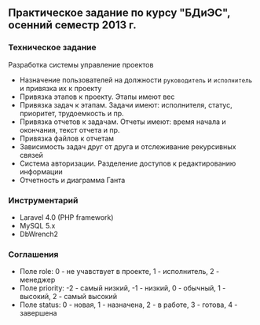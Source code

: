 ## Практическое задание по курсу "БДиЭС", осенний семестр 2013 г.

### Техническое задание 

Разработка системы управление проектов

* Назначение пользователей на должности `руководитель` и `исполнитель` и привязка их к проекту
* Привязка этапов к проекту. Этапы имеют вес
* Привязка задач к этапам. Задачи имеют: исполнителя, статус, приоритет, трудоемкость и пр.
* Привязка отчетов к задачам. Отчеты имеют: время начала и окончания, текст отчета и пр.
* Привязка файлов к отчетам
* Зависимость задач друг от друга и отслеживание рекурсивных связей
* Система авторизации. Разделение доступов к редактированию информации
* Отчетность и диаграмма Ганта

### Инструментарий

* Laravel 4.0 (PHP framework)
* MySQL 5.x
* DbWrench2

### Соглашения

* Поле role: 0 - не учавствует в проекте, 1 - исполнитель, 2 - менеджер
* Поле priority: -2 - самый низкий, -1 - низкий, 0 - обычный, 1 - высокий, 2 - самый высокий
* Поле status: 0 - новая, 1 - назначена, 2 - в работе, 3 - готова, 4 - завершена